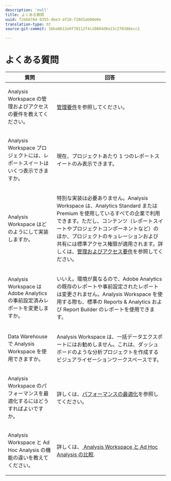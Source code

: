 ```yaml
---
description: 'null'
title: よくある質問
uuid: f2eb6784-8355-4be3-af10-f20d1ab0de0e
translation-type: ht
source-git-commit: 16ba0b12e0f70112f4c10804d0a13c278388ecc2

---
```



# よくある質問

<table id="table_BC4237EC03FF42579CC736498D6654F9"> 
 <thead> 
  <tr> 
   <th colname="col1" class="entry"> 質問 </th> 
   <th colname="col2" class="entry"> 回答 </th> 
  </tr> 
 </thead>
 <tbody> 
  <tr> 
   <td colname="col1"> <p>Analysis Workspace の管理およびアクセスの要件を教えてください。 </p> </td> 
   <td colname="col2"> <p><a href="/help/analyze/analysis-workspace/frequently-asked-questions-analysis-workspace.md"  >管理要件</a>を参照してください。 </p> </td> 
  </tr> 
  <tr> 
   <td colname="col1"> <p>Analysis Workspace プロジェクトには、レポートスイートはいくつ表示できますか。 </p> </td> 
   <td colname="col2"> <p>現在、プロジェクトあたり 1 つのレポートスイートのみ表示できます。 </p> </td> 
  </tr> 
  <tr> 
   <td colname="col1"> <p>Analysis Workspace はどのようにして実装しますか。 </p> </td> 
   <td colname="col2"> <p>特別な実装は必要ありません。Analysis Workspace は、Analytics Standard または Premium を使用しているすべての企業で利用できます。ただし、コンテンツ（レポートスイートやプロジェクトコンポーネントなど）のほか、プロジェクトのキュレーションおよび共有には標準アクセス権限が適用されます。詳しくは、<a href="/help/analyze/analysis-workspace/frequently-asked-questions-analysis-workspace.md#section_FD3737DE452F4F6CA181F13FF3DC668F"  >管理およびアクセス要件</a>を参照してください。 </p> </td> 
  </tr> 
  <tr> 
   <td colname="col1"> <p>Analysis Workspace は Adobe Analytics の事前設定済みレポートを変更しますか。 </p> </td> 
   <td colname="col2"> <p>いいえ。環境が異なるので、Adobe Analytics の既存のレポートや事前設定されたレポートは変更されません。Analysis Workspace を使用する際も、標準の Reports &amp; Analytics および Report Builder のレポートを使用できます。 </p> </td> 
  </tr> 
  <tr> 
   <td colname="col1"> <p>Data Warehouse で Analysis Workspace を使用できますか。 </p> </td> 
   <td colname="col2"> <p>Analysis Workspace は、一括データエクスポートにはお勧めしません。これは、ダッシュボードのような分析プロジェクトを作成するビジュアライゼーションワークスペースです。 </p> </td> 
  </tr>
  <tr> 
   <td colname="col1"> <p>Analysis Workspace のパフォーマンスを最適化するにはどうすればよいですか。 </p> </td> 
   <td colname="col2"> <p>詳しくは、<a href="/help/analyze/analysis-workspace/optimizing-performance.md"  >パフォーマンスの最適化</a>を参照してください。 </p> </td> 
  </tr> 
  <tr> 
   <td colname="col1"> <p>Analysis Workspace と Ad Hoc Analysis の機能の違いを教えてください。 </p> </td> 
   <td colname="col2"> <p>詳しくは、<a href="/help/analyze/analysis-workspace/adhocanalysis-vs-analysisworkspace.md"  > Analysis Workspace と Ad Hoc Analysis の比較</a>. </p> </td> 
  </tr> 
 </tbody> 
</table>

